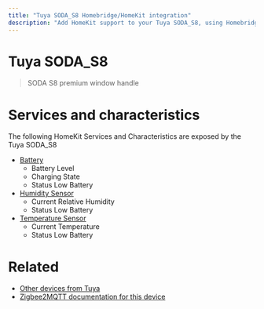 ```yaml
---
title: "Tuya SODA_S8 Homebridge/HomeKit integration"
description: "Add HomeKit support to your Tuya SODA_S8, using Homebridge, Zigbee2MQTT and homebridge-z2m."
---
```

<!---
This file has been GENERATED using src/docgen/docgen.ts
DO NOT EDIT THIS FILE MANUALLY!
-->
# Tuya SODA_S8
> SODA S8 premium window handle


# Services and characteristics
The following HomeKit Services and Characteristics are exposed by
the Tuya SODA_S8

* [Battery](../../battery.md)
  * Battery Level
  * Charging State
  * Status Low Battery
* [Humidity Sensor](../../sensors.md)
  * Current Relative Humidity
  * Status Low Battery
* [Temperature Sensor](../../sensors.md)
  * Current Temperature
  * Status Low Battery


# Related
* [Other devices from Tuya](../index.md#tuya)
* [Zigbee2MQTT documentation for this device](https://www.zigbee2mqtt.io/devices/SODA_S8.html)